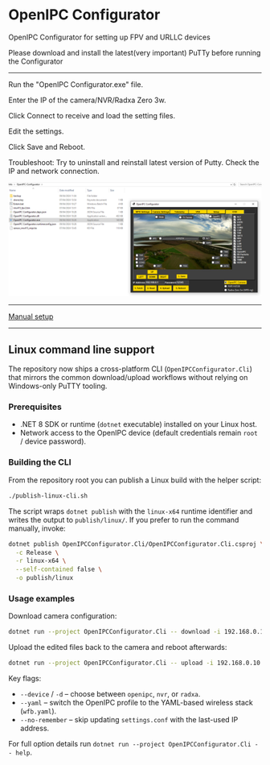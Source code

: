 # OpenIPC Configurator
OpenIPC Configurator for setting up FPV and URLLC devices

Please download and install the latest(very important) PuTTy before running the Configurator

---

Run the "OpenIPC Configurator.exe" file.

Enter the IP of the camera/NVR/Radxa Zero 3w.

Click Connect to receive and load the setting files.

Edit the settings.

Click Save and Reboot.

Troubleshoot:
Try to uninstall and reinstall latest version of Putty.
Check the IP and network connection.

![alt text](https://github.com/OpenIPC/configurator/blob/master/configurator.png)

---

[Manual setup](README-manual.md)

---

## Linux command line support

The repository now ships a cross-platform CLI (`OpenIPCConfigurator.Cli`) that mirrors the common download/upload workflows
without relying on Windows-only PuTTY tooling.

### Prerequisites

- .NET 8 SDK or runtime (`dotnet` executable) installed on your Linux host.
- Network access to the OpenIPC device (default credentials remain `root` / device password).

### Building the CLI

From the repository root you can publish a Linux build with the helper script:

```bash
./publish-linux-cli.sh
```

The script wraps `dotnet publish` with the `linux-x64` runtime identifier and writes the output to `publish/linux/`.
If you prefer to run the command manually, invoke:

```bash
dotnet publish OpenIPCConfigurator.Cli/OpenIPCConfigurator.Cli.csproj \
  -c Release \
  -r linux-x64 \
  --self-contained false \
  -o publish/linux
```

### Usage examples

Download camera configuration:

```bash
dotnet run --project OpenIPCConfigurator.Cli -- download -i 192.168.0.10 -p op
```

Upload the edited files back to the camera and reboot afterwards:

```bash
dotnet run --project OpenIPCConfigurator.Cli -- upload -i 192.168.0.10 -p op --reboot
```

Key flags:

- `--device` / `-d` – choose between `openipc`, `nvr`, or `radxa`.
- `--yaml` – switch the OpenIPC profile to the YAML-based wireless stack (`wfb.yaml`).
- `--no-remember` – skip updating `settings.conf` with the last-used IP address.

For full option details run `dotnet run --project OpenIPCConfigurator.Cli -- help`.
